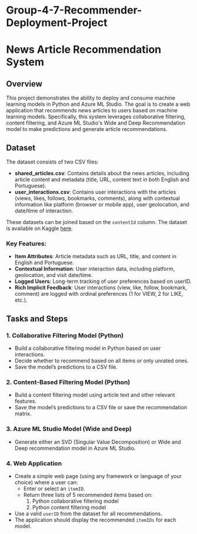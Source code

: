 # Group-4-7-Recommender-Deployment-Project
# News Article Recommendation System

## Overview

This project demonstrates the ability to deploy and consume machine learning models in Python and Azure ML Studio. The goal is to create a web application that recommends news articles to users based on machine learning models. Specifically, this system leverages collaborative filtering, content filtering, and Azure ML Studio's Wide and Deep Recommendation model to make predictions and generate article recommendations.

## Dataset

The dataset consists of two CSV files:

- **shared_articles.csv**: Contains details about the news articles, including article content and metadata (title, URL, content text in both English and Portuguese).
- **user_interactions.csv**: Contains user interactions with the articles (views, likes, follows, bookmarks, comments), along with contextual information like platform (browser or mobile app), user geolocation, and date/time of interaction.

These datasets can be joined based on the `contentId` column. The dataset is available on Kaggle [here](https://www.kaggle.com/datasets/gspmoreira/articles-sharing-reading-from-cit-deskdrop?resource=download).

### Key Features:

- **Item Attributes**: Article metadata such as URL, title, and content in English and Portuguese.
- **Contextual Information**: User interaction data, including platform, geolocation, and visit date/time.
- **Logged Users**: Long-term tracking of user preferences based on userID.
- **Rich Implicit Feedback**: User interactions (view, like, follow, bookmark, comment) are logged with ordinal preferences (1 for VIEW, 2 for LIKE, etc.).

## Tasks and Steps

### 1. Collaborative Filtering Model (Python)
- Build a collaborative filtering model in Python based on user interactions.
- Decide whether to recommend based on all items or only unrated ones.
- Save the model’s predictions to a CSV file.

### 2. Content-Based Filtering Model (Python)
- Build a content filtering model using article text and other relevant features.
- Save the model’s predictions to a CSV file or save the recommendation matrix.

### 3. Azure ML Studio Model (Wide and Deep)
- Generate either an SVD (Singular Value Decomposition) or Wide and Deep recommendation model in Azure ML Studio.

### 4. Web Application
- Create a simple web page (using any framework or language of your choice) where a user can:
  - Enter or select an `itemID`.
  - Return three lists of 5 recommended items based on:
    1. Python collaborative filtering model
    2. Python content filtering model
- Use a valid `userID` from the dataset for all recommendations.
- The application should display the recommended `itemIDs` for each model.
